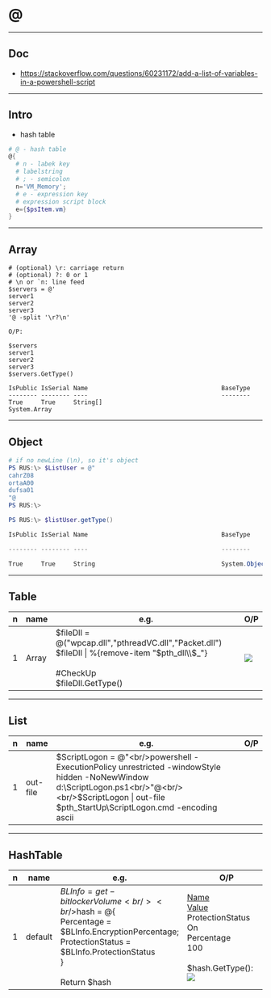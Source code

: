 # @

---

## Doc
* https://stackoverflow.com/questions/60231172/add-a-list-of-variables-in-a-powershell-script

---

## Intro
* hash table
````powershell
# @ - hash table
@{
  # n - labek key
  # labelstring
  # ; - semicolon
  n='VM_Memory';
  # e - expression key
  # expression script block
  e={$psItem.vm}
}
````

---

## Array
````powersehll
# (optional) \r: carriage return 
# (optional) ?: 0 or 1
# \n or `n: line feed 
$servers = @'
server1
server2
server3
'@ -split '\r?\n'

O/P:

$servers
server1
server2
server3
$servers.GetType()

IsPublic IsSerial Name                                     BaseType
-------- -------- ----                                     --------
True     True     String[]                                 System.Array
````

---

## Object
````powershell
# if no newLine (\n), so it's object
PS RUS:\> $ListUser = @" 
cahrZ08 
ortaA00 
dufsa01 
"@ 
PS RUS:\> 

PS RUS:\> $listUser.getType() 

IsPublic IsSerial Name                                     BaseType 

-------- -------- ----                                     -------- 

True     True     String                                   System.Object 
````


---

## Table
|n|name|e.g.|O/P|
|-|----|----|---|
|1|Array|$fileDll = @("wpcap.dll","pthreadVC.dll","Packet.dll") <br/> $fileDll \| %{remove-item "$pth_dll\\$_"} <br/><br/>#CheckUp<br/> $fileDll.GetType()|[<img src="https://i.imgur.com/eQIUnW9.png">](https://i.imgur.com/eQIUnW9.png)|

---

## List
|n|name|e.g.|O/P|
|-|----|----|---|
|1|out-file|$ScriptLogon = @"<br/>powershell -ExecutionPolicy unrestricted -windowStyle hidden -NoNewWindow d:\ScriptLogon.ps1<br/>"@<br/><br/>$ScriptLogon \| out-file $pth_StartUp\ScriptLogon.cmd -encoding ascii||

---

## HashTable
|n|name|e.g.|O/P|
|-|----|----|---|
|1|default|$BLInfo = get-bitlockerVolume<br/><br/>$hash = @{<br/>Percentage = $BLInfo.EncryptionPercentage;<br/>ProtectionStatus = $BLInfo.ProtectionStatus<br/>}<br/><br/>Return $hash|<ins>Name</ins>&emsp;&emsp;&emsp;&emsp;&emsp;&emsp;<ins>Value</ins><br/>ProtectionStatus&emsp;&emsp;On<br/>Percentage&emsp;&emsp;&emsp;&emsp;100<br/><br/>$hash.GetType():<br/>[<img src="https://i.imgur.com/GqJCNUc.png">](https://i.imgur.com/GqJCNUc.png)|
